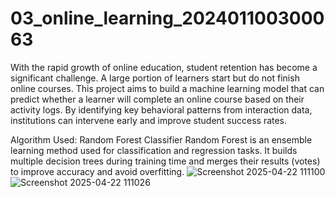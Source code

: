 # 03_online_learning_202401100300063
With the rapid growth of online education, student retention has become a significant challenge. A large portion of learners start but do not finish online courses. This project aims to build a machine learning model that can predict whether a learner will complete an online course based on their activity logs.
By identifying key behavioral patterns from interaction data, institutions can intervene early and improve student success rates.


Algorithm Used: Random Forest Classifier
Random Forest is an ensemble learning method used for classification and regression tasks. It builds multiple decision trees during training time and merges their results (votes) to improve accuracy and avoid overfitting.
![Screenshot 2025-04-22 111100](https://github.com/user-attachments/assets/8bc282e5-3924-455a-9a13-601b66400e64)
![Screenshot 2025-04-22 111026](https://github.com/user-attachments/assets/a5de2aff-fd97-4caf-a748-9bce7f444b64)
